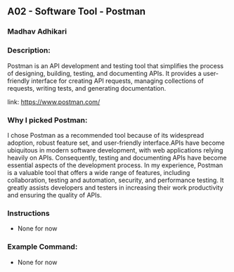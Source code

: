
## A02 - Software Tool - Postman
### Madhav Adhikari
### Description:

Postman is an API development and testing tool that simplifies the process of designing, building, testing, and documenting APIs. It provides a user-friendly interface for creating API requests, managing collections of requests, writing tests, and generating documentation.

link: https://www.postman.com/

### Why I picked Postman:

I chose Postman as a recommended tool because of its widespread adoption, robust feature set, and user-friendly interface.APIs have become ubiquitous in modern software development, with web applications relying heavily on APIs. Consequently, testing and documenting APIs have become essential aspects of the development process. In my experience, Postman is a valuable tool that offers a wide range of features, including collaboration, testing and automation, security, and performance testing. It greatly assists developers and testers in increasing their work productivity and ensuring the quality of APIs.


### Instructions

- None for now 


### Example Command:
- None for now

